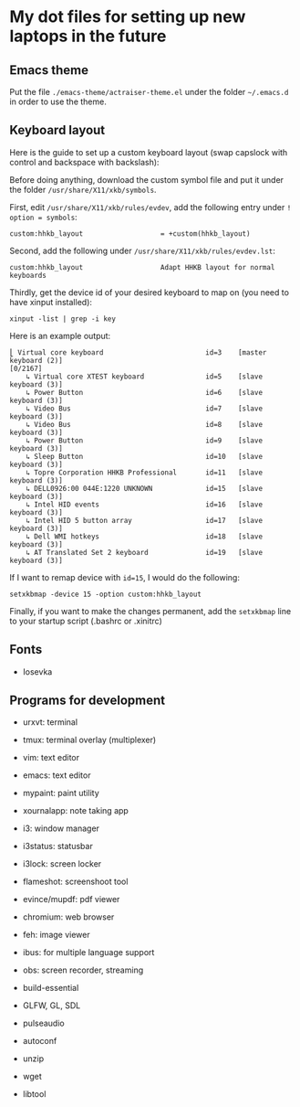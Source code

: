 # My dot files for setting up new laptops in the future

## Emacs theme

Put the file `./emacs-theme/actraiser-theme.el` under the folder `~/.emacs.d` in order to use the theme.

## Keyboard layout 

Here is the guide to set up a custom keyboard layout (swap capslock with control and backspace with backslash):

Before doing anything, download the custom symbol file and put it under the folder `/usr/share/X11/xkb/symbols`.

First, edit `/usr/share/X11/xkb/rules/evdev`, add the following entry under `! option = symbols`:

```
custom:hhkb_layout                   = +custom(hhkb_layout)
```

Second, add the following under `/usr/share/X11/xkb/rules/evdev.lst`:

```
custom:hhkb_layout                   Adapt HHKB layout for normal keyboards
```

Thirdly, get the device id of your desired keyboard to map on (you need to have xinput installed):

```
xinput -list | grep -i key
```

Here is an example output:

```
⎣ Virtual core keyboard                         id=3    [master keyboard (2)]                                                              [0/2167]
    ↳ Virtual core XTEST keyboard               id=5    [slave  keyboard (3)]
    ↳ Power Button                              id=6    [slave  keyboard (3)]
    ↳ Video Bus                                 id=7    [slave  keyboard (3)]
    ↳ Video Bus                                 id=8    [slave  keyboard (3)]
    ↳ Power Button                              id=9    [slave  keyboard (3)]
    ↳ Sleep Button                              id=10   [slave  keyboard (3)]
    ↳ Topre Corporation HHKB Professional       id=11   [slave  keyboard (3)]
    ↳ DELL0926:00 044E:1220 UNKNOWN             id=15   [slave  keyboard (3)]
    ↳ Intel HID events                          id=16   [slave  keyboard (3)]
    ↳ Intel HID 5 button array                  id=17   [slave  keyboard (3)]
    ↳ Dell WMI hotkeys                          id=18   [slave  keyboard (3)]
    ↳ AT Translated Set 2 keyboard              id=19   [slave  keyboard (3)]
```

If I want to remap device with `id=15`, I would do the following:

```
setxkbmap -device 15 -option custom:hhkb_layout
```

Finally, if you want to make the changes permanent, add the `setxkbmap` line to your startup script (.bashrc or .xinitrc)

## Fonts

- Iosevka

## Programs for development

- urxvt:        terminal
- tmux:         terminal overlay (multiplexer)
- vim:          text editor
- emacs:        text editor
- mypaint:      paint utility
- xournalapp:   note taking app
- i3:           window manager
- i3status:     statusbar
- i3lock:       screen locker
- flameshot:    screenshoot tool
- evince/mupdf: pdf viewer 
- chromium:     web browser
- feh:          image viewer
- ibus:         for multiple language support
- obs:          screen recorder, streaming

- build-essential
- GLFW, GL, SDL
- pulseaudio
- autoconf
- unzip
- wget
- libtool
